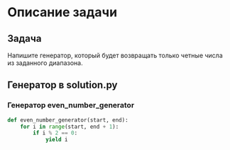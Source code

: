 # Описание задачи

## Задача

Напишите генератор, который будет возвращать только четные числа из заданного диапазона.

## Генератор в solution.py

### Генератор even_number_generator

```python
def even_number_generator(start, end):
    for i in range(start, end + 1):
        if i % 2 == 0:
            yield i
